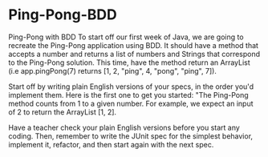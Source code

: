 # Ping-Pong-BDD

Ping-Pong with BDD
To start off our first week of Java, we are going to recreate the Ping-Pong application using BDD. It should have a method that accepts a number and returns a list of numbers and Strings that correspond to the Ping-Pong solution. This time, have the method return an ArrayList (i.e app.pingPong(7) returns [1, 2, "ping", 4, "pong", "ping", 7]).

Start off by writing plain English versions of your specs, in the order you'd implement them. Here is the first one to get you started: "The Ping-Pong method counts from 1 to a given number. For example, we expect an input of 2 to return the ArrayList [1, 2].

Have a teacher check your plain English versions before you start any coding. Then, remember to write the JUnit spec for the simplest behavior, implement it, refactor, and then start again with the next spec.

